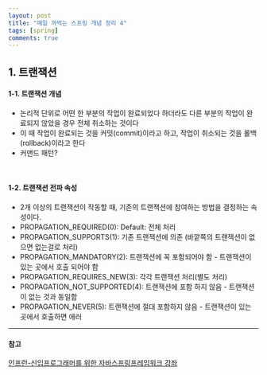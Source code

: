 ```yaml
---
layout: post
title: "매일 까먹는 스프링 개념 정리 4"
tags: [spring]
comments: true
---
```


## 1. 트랜잭션
#### 1-1. 트랜잭션 개념
- 논리적 단위로 어떤 한 부분의 작업이 완료되었다 하더라도 다른 부분의 작업이 완료되지 않았을 경우 전체 취소하는 것이다
- 이 때 작업이 완료되는 것을 커밋(commit)이라고 하고, 작업이 취소되는 것을 롤백(rollback)이라고 한다
- 커맨드 패턴?

<br>

#### 1-2. 트랜잭션 전파 속성
- 2개 이상의 트랜잭션이 작동할 때, 기존의 트랜잭션에 참여하는 방법을 결정하는 속성이다.
- PROPAGATION_REQUIRED(0): Default: 전체 처리
- PROPAGATION_SUPPORTS(1): 기존 트랜잭션에 의존 (바깥쪽의 트랜잭션이 없으면 없는걸로 처리)
- PROPAGATION_MANDATORY(2): 트랜잭션에 꼭 포함되어야 함 - 트랜잭션이 있는 곳에서 호출 되어야 함
- PROPAGATION_REQUIRES_NEW(3): 각각 트랜잭션 처리(별도 처리)
- PROPAGATION_NOT_SUPPORTED(4): 트랜잭션에 포함 하지 않음 - 트랜잭션이 없는 것과 동일함
- PROPAGATION_NEVER(5): 트랜잭션에 절대 포함하지 않음 - 트랜잭션이 있는 곳에서 호출하면 에러



---
#### 참고
[인프런-신입프로그래머를 위한 자바스프링프레임워크 강좌](https://www.inflearn.com/course/%EC%9E%90%EB%B0%94-%EC%8A%A4%ED%94%84%EB%A7%81-%EA%B0%95%EC%A2%8C/?subscribe) <br/>
